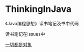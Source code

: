 # ThinkingInJava
《Java编程思想》读书笔记及书中代码

读书笔记在Issues中


[一切都是对象](https://github.com/GeorgeCh2/ThinkingInJava/issues/1)

